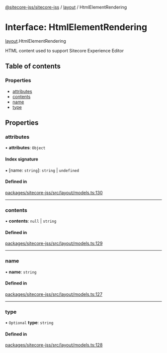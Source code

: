 [@sitecore-jss/sitecore-jss](../README.md) / [layout](../modules/layout.md) / HtmlElementRendering

# Interface: HtmlElementRendering

[layout](../modules/layout.md).HtmlElementRendering

HTML content used to support Sitecore Experience Editor

## Table of contents

### Properties

- [attributes](layout.HtmlElementRendering.md#attributes)
- [contents](layout.HtmlElementRendering.md#contents)
- [name](layout.HtmlElementRendering.md#name)
- [type](layout.HtmlElementRendering.md#type)

## Properties

### attributes

• **attributes**: `Object`

#### Index signature

▪ [name: `string`]: `string` \| `undefined`

#### Defined in

[packages/sitecore-jss/src/layout/models.ts:130](https://github.com/Sitecore/jss/blob/cafe663df/packages/sitecore-jss/src/layout/models.ts#L130)

___

### contents

• **contents**: ``null`` \| `string`

#### Defined in

[packages/sitecore-jss/src/layout/models.ts:129](https://github.com/Sitecore/jss/blob/cafe663df/packages/sitecore-jss/src/layout/models.ts#L129)

___

### name

• **name**: `string`

#### Defined in

[packages/sitecore-jss/src/layout/models.ts:127](https://github.com/Sitecore/jss/blob/cafe663df/packages/sitecore-jss/src/layout/models.ts#L127)

___

### type

• `Optional` **type**: `string`

#### Defined in

[packages/sitecore-jss/src/layout/models.ts:128](https://github.com/Sitecore/jss/blob/cafe663df/packages/sitecore-jss/src/layout/models.ts#L128)
